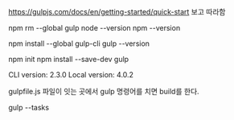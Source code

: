 
https://gulpjs.com/docs/en/getting-started/quick-start
보고 따라함

npm rm --global gulp
node --version
npm --version


npm install --global gulp-cli
gulp --version

npm init
npm install --save-dev gulp

CLI version: 2.3.0
Local version: 4.0.2


gulpfile.js 파일이 잇는 곳에서 
gulp 명령어를 치면 
build를 한다. 

gulp --tasks

